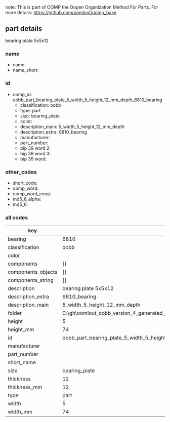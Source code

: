 #   

note: This is part of OOMP the Oopen Organization Method For Parts. For more details: https://github.com/oomlout/oomp_base

##  part details



bearing plate 5x5x12

### name
* name: 
* name_short: 
### id
* oomp_id: oobb_part_bearing_plate_5_width_5_height_12_mm_depth_6810_bearing
  * classification: oobb
  * type: part
  * size: bearing_plate
  * color: 
  * description_main: 5_width_5_height_12_mm_depth
  * description_extra: 6810_bearing
  * manufacturer: 
  * part_number: 
  * bip 39 word 2: 
  * bip 39 word 3: 
  * bip 39 word: 

### other_codes
* short_code: 
* oomp_word: 
* oomp_word_emoji 
* md5_6_alpha: 
* md5_6: 









### all codes 
| key | value |  
| --- | --- |  
| bearing | 6810 |  
| classification | oobb |  
| color |  |  
| components | [] |  
| components_objects | [] |  
| components_string | [] |  
| description | bearing plate 5x5x12 |  
| description_extra | 6810_bearing |  
| description_main | 5_width_5_height_12_mm_depth |  
| folder | C:\gh\oomlout_oobb_version_4_generated_parts\things\oobb_part_bearing_plate_5_width_5_height_12_mm_depth_6810_bearing |  
| height | 5 |  
| height_mm | 74 |  
| id | oobb_part_bearing_plate_5_width_5_height_12_mm_depth_6810_bearing |  
| manufacturer |  |  
| part_number |  |  
| short_name |  |  
| size | bearing_plate |  
| thickness | 12 |  
| thickness_mm | 12 |  
| type | part |  
| width | 5 |  
| width_mm | 74 |  

